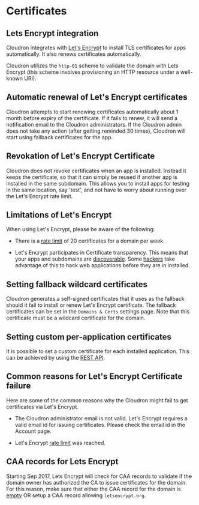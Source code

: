 # Certificates

## Lets Encrypt integration

Cloudron integrates with [Let's Encrypt](http://letsencrypt.org/) to install
TLS certificates for apps automatically. It also renews certificates automatically.

Cloudron utilizes the `http-01` scheme to validate the domain with Lets Encrypt (this
scheme involves provisioning an HTTP resource under a well-known URI).

## Automatic renewal of Let's Encrypt certificates

Cloudron attempts to start renewing certificates automatically about 1 month before expiry of the
certificate. If it fails to renew, it will send a notification email to the Cloudron administrators.
If the Cloudron admin does not take any action (after getting reminded 30 times), Cloudron will start
using fallback certificates for the app.

## Revokation of Let's Encrypt Certificate

Cloudron does not revoke certificates when an app is installed. Instead it keeps the
certificate, so that it can simply be reused if another app is installed in the same
subdomain. This allows you to install apps for testing in the same location, say 'test',
and not have to worry about running over the Let's Encrypt rate limit.

## Limitations of Let's Encrypt

When using Let's Encrypt, please be aware of the following:

* There is a [rate limit](https://letsencrypt.org/docs/rate-limits/) of 20 certificates
  for a domain per week.

* Let's Encrypt participates in Certificate transparency. This means that your apps and
  subdomains are [discoverable](https://crt.sh/). Some [hackers](https://www.golem.de/news/certificate-transparency-hacking-web-applications-before-they-are-installed-1707-129172.html) take advantage of this to   hack web applications
  before they are in installed.

## Setting fallback wildcard certificates

Cloudron generates a self-signed certificates that it uses as the fallback should it fail
to install or renew Let's Encrypt certificate. The fallback certificates can be set in the
`Domains & Certs` settings page. Note that this certificate must be a wildcard certificate
for the domain.

## Setting custom per-application certificates

It is possible to set a custom certificate for each installed application. This can be achieved
by using the [REST API](/references/api/#configure-app).

## Common reasons for Let's Encrypt Certificate failure

Here are some of the common reasons why the Cloudron might fail to get certificates via
Let's Encrypt.

* The Cloudron administrator email is not valid. Let's Encrypt requires a valid email id
  for issuing certificates. Please check the email id in the Account page.

* Let's Encrypt [rate limit](https://letsencrypt.org/docs/rate-limits/) was reached.

## CAA records for Lets Encrypt

Starting Sep 2017, Lets Encrypt will check for CAA records to validate if the domain owner
has authorized the CA to issue certificates for the domain. For this reason, make sure that
either the CAA record for the domain is [empty](https://community.letsencrypt.org/t/how-to-use-without-caa/38539/2)
OR setup a CAA record allowing `letsencrypt.org`.


